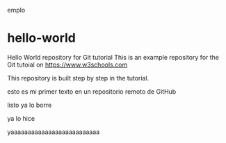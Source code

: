 emplo
# hello-world
Hello World repository for Git tutorial
This is an example repository for the Git tutoial on https://www.w3schools.com

This repository is built step by step in the tutorial.

esto es mi primer texto en un repositorio remoto de GitHub

listo ya lo borre

ya lo hice

yaaaaaaaaaaaaaaaaaaaaaaaaaa

